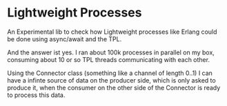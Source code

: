 # Lightweight Processes

An Experimental lib to check how Lightweight processes like Erlang 
could be done using async/await and the TPL.

And the answer ist yes. I ran about 100k processes in parallel on my box, 
consuming about 10 or so TPL threads communicating with each other.

Using the Connector class (something like a channel of length 0..1)
I can have a infinte source of data on the producer side, which is
only asked to produce it, when the consumer on the other side
of the Connector is ready to process this data.
